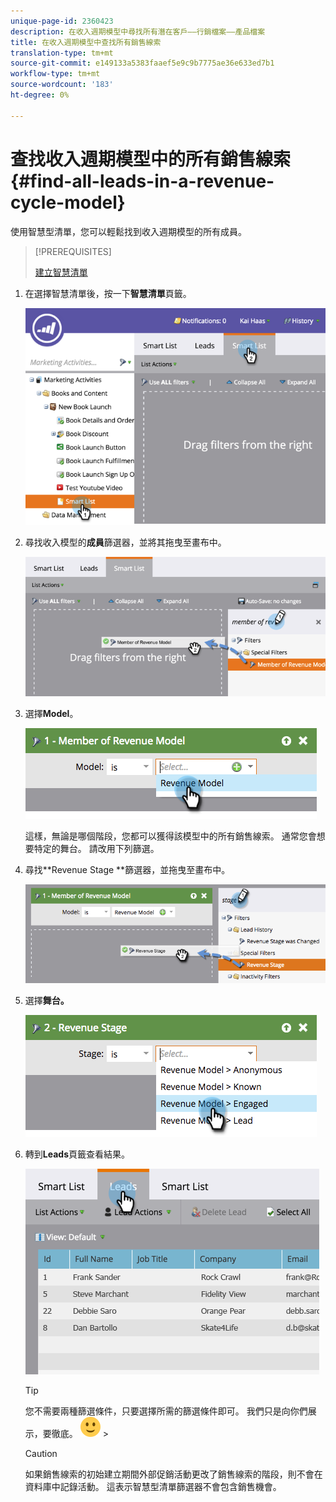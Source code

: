 ```yaml
---
unique-page-id: 2360423
description: 在收入週期模型中尋找所有潛在客戶——行銷檔案——產品檔案
title: 在收入週期模型中查找所有銷售線索
translation-type: tm+mt
source-git-commit: e149133a5383faaef5e9c9b7775ae36e633ed7b1
workflow-type: tm+mt
source-wordcount: '183'
ht-degree: 0%

---
```



# 查找收入週期模型中的所有銷售線索{#find-all-leads-in-a-revenue-cycle-model}

使用智慧型清單，您可以輕鬆找到收入週期模型的所有成員。

>[!PREREQUISITES]
>
>[建立智慧清單](../../../../product-docs/core-marketo-concepts/smart-lists-and-static-lists/creating-a-smart-list/create-a-smart-list.md)

1. 在選擇智慧清單後，按一下&#x200B;**智慧清單**&#x200B;頁籤。

   ![](assets/image2015-4-29-14-3a6-3a36.png)

1. 尋找收入模型的&#x200B;**成員**&#x200B;篩選器，並將其拖曳至畫布中。

   ![](assets/image2015-4-29-14-3a12-3a33.png)

1. 選擇&#x200B;**Model**。

   ![](assets/image2015-5-13-18-3a2-3a23.png)

   這樣，無論是哪個階段，您都可以獲得該模型中的所有銷售線索。 通常您會想要特定的舞台。 請改用下列篩選。

1. 尋找**Revenue Stage **篩選器，並拖曳至畫布中。

   ![](assets/image2015-5-13-17-3a27-3a0.png)

1. 選擇&#x200B;**舞台。**

   ![](assets/image2015-5-13-17-3a31-3a9.png)

1. 轉到&#x200B;**Leads**&#x200B;頁籤查看結果。

   ![](assets/2.png)

   >[!TIP]
   >
   >您不需要兩種篩選條件，只要選擇所需的篩選條件即可。 我們只是向你們展示，要徹底。 ![（微笑）](assets/smile.svg)   >

   >[!CAUTION]
   >
   >如果銷售線索的初始建立期間外部促銷活動更改了銷售線索的階段，則不會在資料庫中記錄活動。 這表示智慧型清單篩選器不會包含銷售機會。

